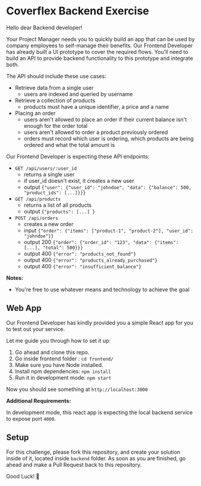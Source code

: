 # Coverflex Backend Exercise

Hello dear Backend developer!

Your Project Manager needs you to quickly build an app that can be used by company employees to self-manage their benefits.
Our Frontend Developer has already built a UI prototype to cover the required flows. You'll need to build an API to provide backend functionality to this prototype and integrate both.

The API should include these use cases:
* Retrieve data from a single user
    * users are indexed and queried by username
* Retrieve a collection of products
    * products must have a unique identifier, a price and a name
* Placing an order
    * users aren't allowed to place an order if their current balance isn't enough for the order total
    * users aren't allowed to order a product previously ordered
    * orders must record which user is ordering, which products are being ordered and what the total amount is

Our Frontend Developer is expecting these API endpoints:
- `GET /api/users/:user_id`
    - returns a single user
    - if user_id doesn't exist, it creates a new user
    - output `{"user": {"user_id": "johndoe", "data": {"balance": 500, "product_ids": [...]}}}`
- `GET /api/products`
    - returns a list of all products
    - output `{"products": [...] }`
- `POST /api/orders`
    - creates a new order
    - input `{"order": {"items": ["product-1", "product-2"], "user_id": "johndoe"}}`
    - output 200 `{"order": {"order_id": "123", "data": {"items": [...], "total": 500}}}`
    - output 400 `{"error": "products_not_found"}`
    - output 400 `{"error": "products_already_purchased"}`
    - output 400 `{"error": "insufficient_balance"}`

**Notes:**
- You're free to use whatever means and technology to achieve the goal


## Web App
Our Frontend Developer has kindly provided you a simple React app for you to test out your service.

Let me guide you through how to set it up:

1. Go ahead and clone this repo.
1. Go inside frontend folder : ```cd frontend/```
1. Make sure you have Node installed.
1. Install npm dependencies: ```npm install```
1. Run it in development mode: ```npm start```

Now you should see something at ```http://localhost:3000```

**Additional Requirements:**

In development mode, this react app is expecting the local backend service to expose port ```4000```.

## Setup

For this challenge, please fork this repository, and create your solution inside of it, located inside `backend` folder.
As soon as you are finished, go ahead and make a Pull Request back to this repository.

Good Luck! 🙌
